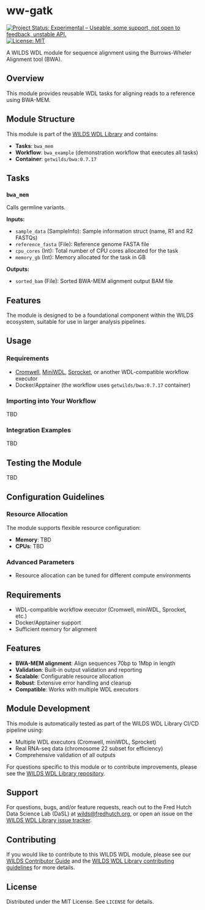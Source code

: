 # ww-gatk
[![Project Status: Experimental – Useable, some support, not open to feedback, unstable API.](https://getwilds.org/badges/badges/experimental.svg)](https://getwilds.org/badges/#experimental)
[![License: MIT](https://img.shields.io/badge/License-MIT-yellow.svg)](https://opensource.org/licenses/MIT)

A WILDS WDL module for sequence alignment using the Burrows-Wheler Alignment tool (BWA).

## Overview

This module provides reusable WDL tasks for aligning reads to a reference using BWA-MEM.

## Module Structure

This module is part of the [WILDS WDL Library](https://github.com/getwilds/wilds-wdl-library) and contains:

- **Tasks**: `bwa_mem`
- **Workflow**: `bwa_example` (demonstration workflow that executes all tasks)
- **Container**: `getwilds/bwa:0.7.17`

## Tasks

### `bwa_mem`
Calls germline variants.

**Inputs:**
- `sample_data` (SampleInfo): Sample information struct (name, R1 and R2 FASTQs)
- `reference_fasta` (File): Reference genome FASTA file
- `cpu_cores` (Int): Total number of CPU cores allocated for the task
- `memory_gb` (Int): Memory allocated for the task in GB

**Outputs:**
- `sorted_bam` (File): Sorted BWA-MEM alignment output BAM file

## Features

The module is designed to be a foundational component within the WILDS ecosystem, suitable for use in larger analysis pipelines.

## Usage

### Requirements

- [Cromwell](https://cromwell.readthedocs.io/), [MiniWDL](https://github.com/chanzuckerberg/miniwdl), [Sprocket](https://sprocket.bio/), or another WDL-compatible workflow executor
- Docker/Apptainer (the workflow uses `getwilds/bwa:0.7.17` container)

### Importing into Your Workflow

TBD

### Integration Examples

TBD

## Testing the Module

TBD

## Configuration Guidelines

### Resource Allocation

The module supports flexible resource configuration:

- **Memory**: TBD
- **CPUs**: TBD

### Advanced Parameters

- Resource allocation can be tuned for different compute environments

## Requirements

- WDL-compatible workflow executor (Cromwell, miniWDL, Sprocket, etc.)
- Docker/Apptainer support
- Sufficient memory for alignment

## Features

- **BWA-MEM alignment**: Align sequences 70bp to 1Mbp in length
- **Validation**: Built-in output validation and reporting
- **Scalable**: Configurable resource allocation
- **Robust**: Extensive error handling and cleanup
- **Compatible**: Works with multiple WDL executors

## Module Development

This module is automatically tested as part of the WILDS WDL Library CI/CD pipeline using:
- Multiple WDL executors (Cromwell, miniWDL, Sprocket)
- Real RNA-seq data (chromosome 22 subset for efficiency)
- Comprehensive validation of all outputs

For questions specific to this module or to contribute improvements, please see the [WILDS WDL Library repository](https://github.com/getwilds/wilds-wdl-library).

## Support

For questions, bugs, and/or feature requests, reach out to the Fred Hutch Data Science Lab (DaSL) at wilds@fredhutch.org, or open an issue on the [WILDS WDL Library issue tracker](https://github.com/getwilds/wilds-wdl-library/issues).

## Contributing

If you would like to contribute to this WILDS WDL module, please see our [WILDS Contributor Guide](https://getwilds.org/guide/) and the [WILDS WDL Library contributing guidelines](https://github.com/getwilds/wilds-wdl-library/blob/main/.github/CONTRIBUTING.md) for more details.

## License

Distributed under the MIT License. See `LICENSE` for details.
